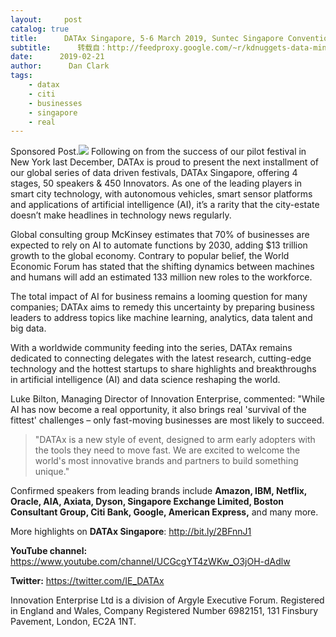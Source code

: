 ```yaml
---
layout:     post
catalog: true
title:      DATAx Singapore, 5-6 March 2019, Suntec Singapore Convention and Exhibition Centre
subtitle:      转载自：http://feedproxy.google.com/~r/kdnuggets-data-mining-analytics/~3/1WAFim5p6Bg/datax-singapore-march.html
date:      2019-02-21
author:      Dan Clark
tags:
    - datax
    - citi
    - businesses
    - singapore
    - real
---
```


Sponsored Post.![](http://feedproxy.google.com/images/datax-605.jpg)
Following on from the success of our pilot festival in New York last December, DATAx is proud to present the next installment of our global series of data driven festivals, DATAx Singapore, offering 4 stages, 50 speakers & 450 Innovators. As one of the leading players in smart city technology, with autonomous vehicles, smart sensor platforms and applications of artificial intelligence (AI), it’s a rarity that the city-estate doesn’t make headlines in technology news regularly.

Global consulting group McKinsey estimates that 70% of businesses are expected to rely on AI to automate functions by 2030, adding $13 trillion growth to the global economy. Contrary to popular belief, the World Economic Forum has stated that the shifting dynamics between machines and humans will add an estimated 133 million new roles to the workforce.

The total impact of AI for business remains a looming question for many companies; DATAx aims to remedy this uncertainty by preparing business leaders to address topics like machine learning, analytics, data talent and big data.

With a worldwide community feeding into the series, DATAx remains dedicated to connecting delegates with the latest research, cutting-edge technology and the hottest startups to share highlights and breakthroughs in artificial intelligence (AI) and data science reshaping the world.

Luke Bilton, Managing Director of Innovation Enterprise, commented: "While AI has now become a real opportunity, it also brings real 'survival of the fittest' challenges – only fast-moving businesses are most likely to succeed.

> "DATAx is a new style of event, designed to arm early adopters with the tools they need to move fast. We are excited to welcome the world's most innovative brands and partners to build something unique."

Confirmed speakers from leading brands include **Amazon, IBM, Netflix, Oracle, AIA, Axiata, Dyson, Singapore Exchange Limited, Boston Consultant Group, Citi Bank, Google, American Express,** and many more.

More highlights on **DATAx Singapore**: http://bit.ly/2BFnnJ1

**YouTube channel:** https://www.youtube.com/channel/UCGcgYT4zWKw_O3jOH-dAdlw

**Twitter:** https://twitter.com/IE_DATAx

Innovation Enterprise Ltd is a division of Argyle Executive Forum. Registered in England and Wales, Company Registered Number 6982151, 131 Finsbury Pavement, London, EC2A 1NT.
